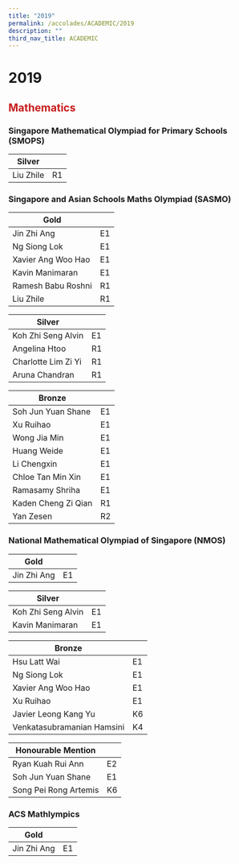```yaml
---
title: "2019"
permalink: /accolades/ACADEMIC/2019
description: ""
third_nav_title: ACADEMIC
---
```

# 2019
## <span style = "color: #c81b1b"> <b>Mathematics</b> </span>

### Singapore Mathematical Olympiad for Primary Schools (SMOPS)

| Silver    |     |
|-----------|-----|
| Liu Zhile | R1  |

### Singapore and Asian Schools Maths Olympiad (SASMO)

| Gold               |      |
|--------------------|------|
| Jin Zhi Ang        | E1   |
| Ng Siong Lok       | E1   |
| Xavier Ang Woo Hao | E1   |
| Kavin Manimaran    | E1   |
| Ramesh Babu Roshni | R1   |
|  Liu Zhile         | R1   |

| Silver              |      |
|---------------------|------|
| Koh Zhi Seng Alvin  | E1   |
| Angelina Htoo       | R1   |
| Charlotte Lim Zi Yi | R1   |
| Aruna Chandran      |  R1  |

| Bronze               |     |
|----------------------|-----|
| Soh Jun Yuan Shane   | E1  |
|  Xu Ruihao           | E1  |
|  Wong Jia Min        | E1  |
|  Huang Weide         | E1  |
|  Li Chengxin         | E1  |
|  Chloe Tan Min Xin   | E1  |
|  Ramasamy Shriha     | E1  |
|  Kaden Cheng Zi Qian | R1  |
|  Yan Zesen           | R2  |

### National Mathematical Olympiad of Singapore (NMOS)

| Gold         |     |
|--------------|-----|
|  Jin Zhi Ang | E1  |

| Silver             |    |
|--------------------|----|
| Koh Zhi Seng Alvin | E1 |
| Kavin Manimaran    | E1 |

| Bronze                     |     |
|----------------------------|-----|
| Hsu Latt Wai               | E1  |
| Ng Siong Lok               | E1  |
| Xavier Ang Woo Hao         | E1  |
| Xu Ruihao                  | E1  |
| Javier Leong Kang Yu       | K6  |
| Venkatasubramanian Hamsini | K4  |

| Honourable Mention    |    |
|-----------------------|----|
| Ryan Kuah Rui Ann     | E2 |
| Soh Jun Yuan Shane    | E1 |
| Song Pei Rong Artemis | K6 |

### ACS Mathlympics

| Gold        |     |
|-------------|-----|
| Jin Zhi Ang | E1  |